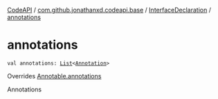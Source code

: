 [CodeAPI](../../index.md) / [com.github.jonathanxd.codeapi.base](../index.md) / [InterfaceDeclaration](index.md) / [annotations](.)

# annotations

`val annotations: `[`List`](https://kotlinlang.org/api/latest/jvm/stdlib/kotlin.collections/-list/index.html)`<`[`Annotation`](../-annotation/index.md)`>`

Overrides [Annotable.annotations](../-annotable/annotations.md)

Annotations

